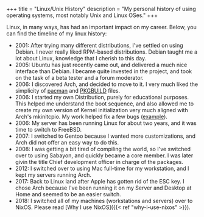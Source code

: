 +++
title = "Linux/Unix History"
description = "My personal history of using operating systems, most notably Unix and Linux OSes."
+++

Linux, in many ways, has had an important impact on my career. Below, you can
find the timeline of my linux history:

- 2001: After trying many different distributions, I've settled on using
        Debian. I never really liked RPM-based distributions. Debian taught me
        a lot about Linux, knowledge that I cherish to this day.
- 2005: Ubuntu has just recently came out, and delivered a much nice interface
        than Debian. I became quite invested in the project, and took on the
        task of a beta tester and a forum moderator.
- 2006: I discovered Arch, and decided to move to it. I very much liked the
        simplicity of [pacman](https://www.archlinux.org/pacman/) and
        [PKGBUILD](https://www.archlinux.org/pacman/PKGBUILD.5.html) files.
- 2006: I started my own Distribution, purely for educational purposes. This
        helped me understand the boot sequence, and also allowed me to create
        my own version of Kernel initialization very much aligned with Arch's
        mkinitcpio. My work helped fix a few bugs
        ([example](https://git.archlinux.org/mkinitcpio.git/commit/?id=e93d33835fc2078eafe5c4d923367e1e95f66822)).
- 2006: My server has been running Linux for about two years, and it was time
        to switch to FreeBSD.
- 2007: I switched to Gentoo because I wanted more customizations, and Arch did
        not offer an easy way to do this.
- 2008: I was getting a bit tired of compiling the world, so I've switched over
        to using Sabayon, and quickly became a core member. I was later givin
        the title Chief development officer in charge of the packages.
- 2012: I switched over to using Mac full-time for my workstation, and I kept
        my servers running Arch.
- 2017: Back to Linux land after Apple has gotten rid of the ESC key. I chose
        Arch because I've been running it on my Server and Desktop at Home and seemed
        to be an easier switch.
- 2018: I switched all of my machines (workstations and servers) over to NixOS.
        Please read [Why I use NixOS]({{< ref "why-i-use-nixos" >}}).

<!--
 References:
    - https://lists.sabayon.org/pipermail/devel/2008-June/003345.html
    - https://bbs.archlinux.org/profile.php?id=5095
    - https://git.archlinux.org/mkinitcpio.git/commit/?id=e93d33835fc2078eafe5c4d923367e1e95f66822
-->
